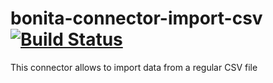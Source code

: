 # bonita-connector-import-csv  [![Build Status](https://travis-ci.org/laurentleseigneur/bonita-connector-excel-write.svg?branch=master)](https://travis-ci.org/laurentleseigneur/bonita-connector-excel-write)

This connector allows to import data from a regular CSV file

